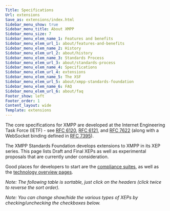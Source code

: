 ```yaml
---
Title: Specifications
Url: extensions
Save_as: extensions/index.html
Sidebar_menu_show: true
Sidebar_menu_title: About XMPP
Sidebar_menu_size: 7
Sidebar_menu_elem_name_1: Features and benefits
Sidebar_menu_elem_url_1: about/features-and-benefits
Sidebar_menu_elem_name_2: History
Sidebar_menu_elem_url_2: about/history
Sidebar_menu_elem_name_3: Standards Process
Sidebar_menu_elem_url_3: about/standards-process
Sidebar_menu_elem_name_4: Specifications
Sidebar_menu_elem_url_4: extensions
Sidebar_menu_elem_name_5: The XSF
Sidebar_menu_elem_url_5: about/xmpp-standards-foundation
Sidebar_menu_elem_name_6: FAQ
Sidebar_menu_elem_url_6: about/faq
Footer_show: left
Footer_order: 1
Content_layout: wide
Template: extensions
---
```

The core specifications for XMPP are developed at the Internet Engineering Task Force (IETF) - see [RFC 6120](https://datatracker.ietf.org/doc/rfc6120/), [RFC 6121](https://datatracker.ietf.org/doc/rfc6121/), and [RFC 7622](https://datatracker.ietf.org/doc/rfc7622/) (along with a WebSocket binding defined in [RFC 7395](https://datatracker.ietf.org/doc/rfc7395/)).

The XMPP Standards Foundation develops extensions to XMPP in its XEP series. This page lists Draft and Final XEPs as well as experimental proposals that are currently under consideration.

Good places for developers to start are the [compliance suites](https://xmpp.org/extensions/xep-0412.html), as well as the [technology overview pages](https://xmpp.org/about-xmpp/technology-overview/).

<p class="jsSupport"><em>Note: The following table is sortable, just click on the headers (click twice to reverse the sort order).</em></p>

<p class="jsSupport">
    <em>Note: You can change show/hide the various types of XEPs by checking/unchecking the checkboxes below.</em>
</p>
